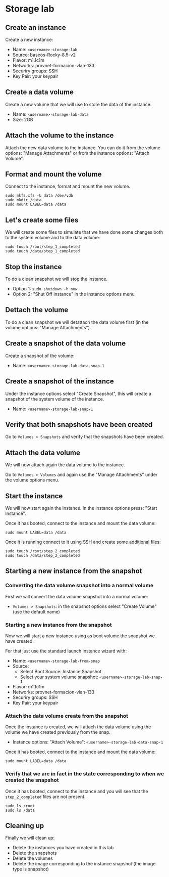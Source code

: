 # Storage lab
## Create an instance
Create a new instance:
- Name: `<username>-storage-lab`
- Source: baseos-Rocky-8.5-v2
- Flavor: m1.1c1m
- Networks: provnet-formacion-vlan-133
- Securiry groups: SSH
- Key Pair: your keypair

## Create a data volume
Create a new volume that we will use to store the data of the instance:
- Name: `<username>-storage-lab-data`
- Size: 2GB

## Attach the volume to the instance
Attach the new data volume to the instance. You can do it from the volume options: "Manage Attachments" or from the instance options: "Attach Volume".

## Format and mount the volume
Connect to the instance, format and mount the new volume.

```
sudo mkfs.xfs -L data /dev/vdb
sudo mkdir /data
sudo mount LABEL=data /data
```

## Let's create some files
We will create some files to simulate that we have done some changes both to the system volume and to the data volume:
```
sudo touch /root/step_1_completed
sudo touch /data/step_1_completed
```

## Stop the instance
To do a clean snapshot we will stop the instance.
- Option 1: `sudo shutdown -h now`
- Option 2: "Shut Off instance" in the instance options menu

## Dettach the volume
To do a clean snapshot we will detattach the data volume first (in the volume options: "Manage Attachments").

## Create a snapshot of the data volume
Create a snapshot of the volume:
- Name: `<username>-storage-lab-data-snap-1`

## Create a snapshot of the instance
Under the instance options select "Create Snapshot", this will create a snapshot of the system volume of the instance.
- Name: `<username>-storage-lab-snap-1`

## Verify that both snapshots have been created
Go to `Volumes > Snapshots` and verify that the snapshots have been created.

## Attach the data volume
We will now attach again the data volume to the instance.

Go to `Volumes > Volumes` and again use the "Manage Attachments" under the volume options menu.

## Start the instance
We will now start again the instance. In the instance options press: "Start Instance".

Once it has booted, connect to the instance and mount the data volume:
```
sudo mount LABEL=data /data
```

Once it is running connect to it using SSH and create some additional files:
```
sudo touch /root/step_2_completed
sudo touch /data/step_2_completed
```

## Starting a new instance from the snapshot
### Converting the data volume snapshot into a normal volume
First we will convert the data volume snapshot into a normal volume:
- `Volumes > Snapshots`: in the snapshot options select "Create Volume" (use the default name)

### Starting a new instance from the snapshot
Now we will start a new instance using as boot volume the snapshot we have created.

For that just use the standard launch instance wizard with:
- Name: `<username>-storage-lab-from-snap`
- Source:
  - Select Boot Source: Instance Snapshot
  - Select your system volume snapshot: `<username>-storage-lab-snap-1`
- Flavor: m1.1c1m
- Networks: provnet-formacion-vlan-133
- Securiry groups: SSH
- Key Pair: your keypair

### Attach the data volume create from the snapshot
Once the instance is created, we will attach the data volume using the volume we have created previously from the snap.
- Instance options: "Attach Volume": `<username>-storage-lab-data-snap-1`

Once it has booted, connect to the instance and mount the data volume:
```
sudo mount LABEL=data /data
```

### Verify that we are in fact in the state corresponding to when we created the snapshot
Once it has booted, connect to the instance and you will see that the `step_2_completed` files are not present.
```
sudo ls /root
sudo ls /data
```

## Cleaning up
Finally we will clean up:
- Delete the instances you have created in this lab
- Delete the snapshots
- Delete the volumes
- Delete the image corresponding to the instance snapshot (the image type is snapshot)
